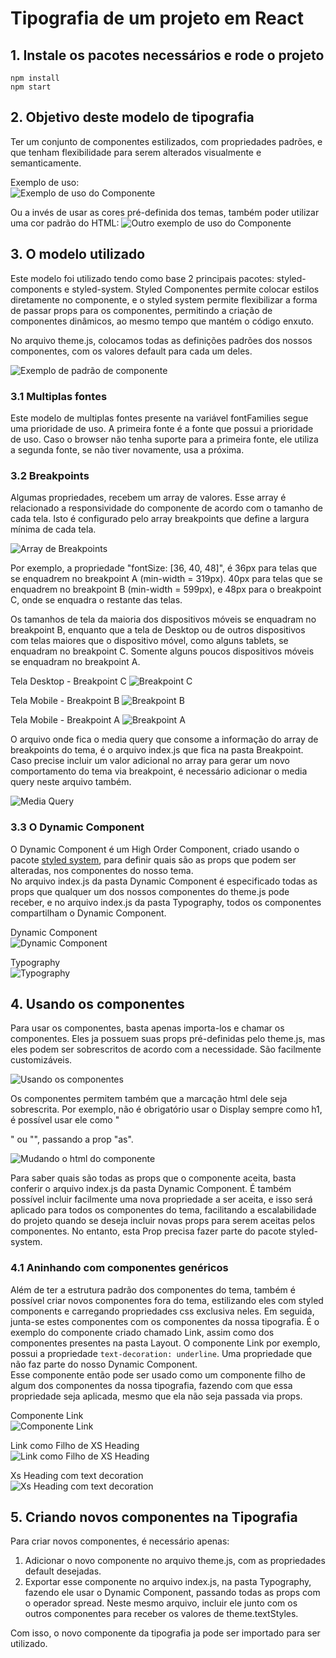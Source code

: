 # Tipografia de um projeto em React


## 1. Instale os pacotes necessários e rode o projeto

`npm install` <br>
`npm start`

## 2. Objetivo deste modelo de tipografia

Ter um conjunto de componentes estilizados, com propriedades padrões, e que tenham flexibilidade para serem alterados visualmente e semanticamente.

Exemplo de uso: <br>
![Exemplo de uso do Componente](./public/images/objetivo_1.PNG "Exemplo de uso do Componente")

Ou a invés de usar as cores pré-definida dos temas, também poder utilizar uma cor padrão do HTML:
![Outro exemplo de uso do Componente](./public/images/objetivo_2.PNG "Outro exemplo de uso do Componente")

## 3. O modelo utilizado

Este modelo foi utilizado tendo como base 2 principais pacotes: styled-components e styled-system. 
Styled Componentes permite colocar estilos diretamente no componente, e o styled system permite flexibilizar a forma de passar props para os componentes, permitindo a criação de componentes dinâmicos, ao mesmo tempo que mantém o código enxuto.

No arquivo theme.js, colocamos todas as definições padrões dos nossos componentes, com os valores default para cada um deles.

![Exemplo de padrão de componente](./public/images/theme_1.PNG "Exemplo de padrão de componente no theme.js")

### 3.1 Multiplas fontes
Este modelo de multiplas fontes presente na variável fontFamilies segue uma prioridade de uso. A primeira fonte é a fonte que possui a prioridade de uso. Caso o browser não tenha suporte para a primeira fonte, ele utiliza a segunda fonte, se não tiver novamente, usa a próxima.

### 3.2 Breakpoints

Algumas propriedades, recebem um array de valores. Esse array é relacionado a responsividade do componente de acordo com o tamanho de cada tela. Isto é configurado pelo array breakpoints que define a largura mínima de cada tela.

![Array de Breakpoints](./public/images/theme_2.PNG "Array de Breakpoints")


Por exemplo, a propriedade "fontSize: [36, 40, 48]", é 36px para telas que se enquadrem no breakpoint A (min-width = 319px). 40px para telas que se enquadrem no breakpoint B (min-width = 599px), e 48px para o breakpoint C, onde se enquadra o restante das telas.

Os tamanhos de tela da maioria dos dispositivos móveis se enquadram no breakpoint B, enquanto que a tela de Desktop ou de outros dispositivos com telas maiores que o dispositivo móvel, como alguns tablets, se enquadram no breakpoint C. Somente alguns poucos dispositivos móveis se enquadram no breakpoint A.

Tela Desktop - Breakpoint C
![Breakpoint C](./public/images/breakpoints_1.PNG "Breakpoint C")

Tela Mobile - Breakpoint B
![Breakpoint B](./public/images/breakpoints_2.PNG "Breakpoint B")

Tela Mobile - Breakpoint A
![Breakpoint A](./public/images/breakpoints_3.PNG "Breakpoint A")

O arquivo onde fica o media query que consome a informação do array de breakpoints do tema, é o arquivo index.js que fica na pasta Breakpoint. Caso precise incluir um valor adicional no array para gerar um novo comportamento do tema via breakpoint, é necessário adicionar o media query neste arquivo também.

![Media Query](./public/images/breakpoints_4.PNG "Media Query")


### 3.3 O Dynamic Component

O Dynamic Component é um High Order Component, criado usando o pacote [styled system](https://github.com/styled-system/styled-system), para definir quais são as props que podem ser alteradas, nos componentes do nosso tema.  
No arquivo index.js da pasta Dynamic Component é especificado todas as props que qualquer um dos nossos componentes do theme.js pode receber, e no arquivo index.js da pasta Typography, todos os componentes compartilham o Dynamic Component. 

Dynamic Component <br>
![Dynamic Component](./public/images/dynamiccomponent_1.PNG "Dynamic Component")

Typography <br>
![Typography](./public/images/dynamiccomponent_2.PNG "Fazendo os componentes usarem o Dynamic Component")


## 4. Usando os componentes

Para usar os componentes, basta apenas importa-los e chamar os componentes. Eles ja possuem suas props pré-definidas pelo theme.js, mas eles podem ser sobrescritos de acordo com a necessidade. São facilmente customizáveis.

![Usando os componentes](./public/images/usando_componentes_1.PNG "Usando os componentes")

Os componentes permitem também que a marcação html dele seja sobrescrita. Por exemplo, não é obrigatório usar o Display sempre como h1, é possível usar ele como "<p>" ou "<span>", passando a prop "as".

![Mudando o html do componente](./public/images/usando_componentes_2.PNG "Mudando o html do componente")

Para saber quais são todas as props que o componente aceita, basta conferir o arquivo index.js da pasta Dynamic Component. É também possível incluir facilmente uma nova propriedade a ser aceita, e isso será aplicado para todos os componentes do tema, facilitando a escalabilidade do projeto quando se deseja incluir novas props para serem aceitas pelos componentes. No entanto, esta Prop precisa fazer parte do pacote styled-system. 

### 4.1 Aninhando com componentes genéricos

Além de ter a estrutura padrão dos componentes do tema, também é possível criar novos componentes fora do tema, estilizando eles com styled components e carregando propriedades css exclusiva neles. Em seguida, junta-se estes componentes com os componentes da nossa tipografia. É o exemplo do componente criado chamado Link, assim como dos componentes presentes na pasta Layout. O componente Link por exemplo, possui a propriedade `text-decoration: underline`. Uma propriedade que não faz parte do nosso Dynamic Component. <br>
Esse componente então pode ser usado como um componente filho de algum dos componentes da nossa tipografia, fazendo com que essa propriedade seja aplicada, mesmo que ela não seja passada via props.

Componente Link <br>
![Componente Link](./public/images/link_1.PNG "Componente Link")

Link como Filho de XS Heading <br>
![Link como Filho de XS Heading](./public/images/link_2.PNG "Link como Filho de XS Heading")

Xs Heading com text decoration <br>
![Xs Heading com text decoration](./public/images/link_3.PNG "Xs Heading com as propriedades do Link")


## 5. Criando novos componentes na Tipografia

Para criar novos componentes, é necessário apenas:
1. Adicionar o novo componente no arquivo theme.js, com as propriedades default desejadas.
2. Exportar esse componente no arquivo index.js, na pasta Typography, fazendo ele usar o Dynamic Component, passando todas as props com o operador spread. Neste mesmo arquivo, incluir ele junto com os outros componentes para receber os valores de theme.textStyles.

Com isso, o novo componente da tipografia ja pode ser importado para ser utilizado.
